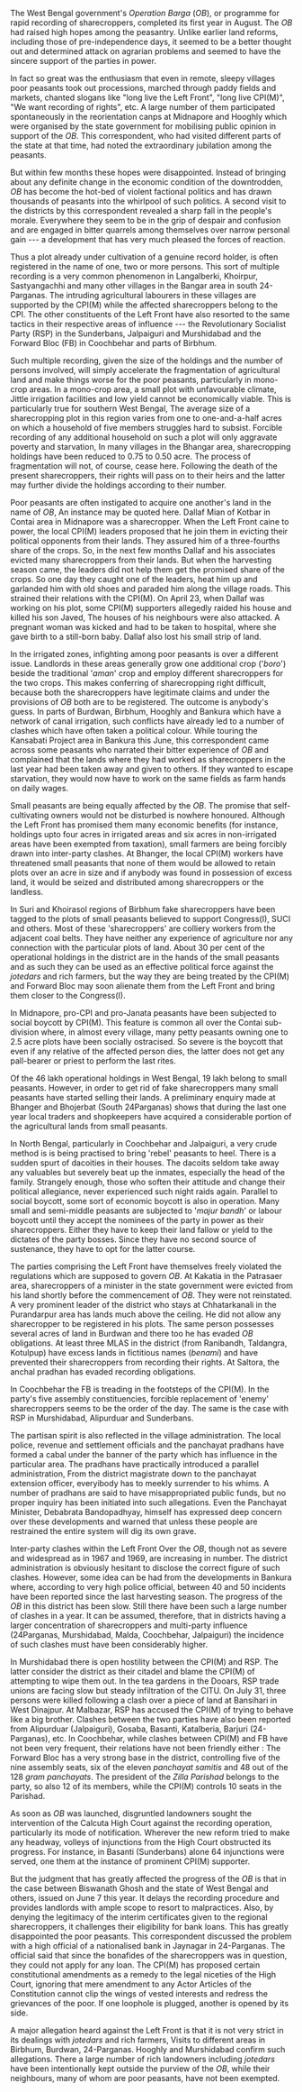 The West Bengal government's _Operation
Barga_ (_OB_), or programme for
rapid recording of sharecroppers, completed
its first year in August. The
_OB_ had raised high hopes among the
peasantry. Unlike earlier land reforms,
including those of pre-independence
days, it seemed to be a better thought
out and determined attack on agrarian
problems and seemed to have the
sincere support of the parties in power.

In fact so great was the enthusiasm
that even in remote, sleepy villages
poor peasants took out processions,
marched through paddy fields and
markets, chanted slogans like "long live
the Left Front", "long live CPI(M)",
"We want recording of rights", etc. A
large number of them participated
spontaneously in the reorientation
canps at Midnapore and Hooghly which
were organised by the state government
for mobilising public opinion in
support of the _OB_. This correspondent,
who had visited different parts of the
state at that time, had noted the extraordinary
jubilation among the
peasants.

But within few months these
hopes were disappointed. Instead of
bringing about any definite change in
the economic condition of the downtrodden,
_OB_ has become the hot-bed
of violent factional politics and has
drawn thousands of peasants into the
whirlpool of such politics. A second
visit to the districts by this correspondent
revealed a sharp fall in the people's
morale. Everywhere they seem
to be in the grip of despair and confusion
and are engaged in bitter
quarrels among themselves over narrow
personal gain --- a development that
has very much pleased the forces of
reaction.

Thus a plot already under cultivation
of a genuine record holder, is often
registered in the name of one, two or
more persons. This sort of multiple recording
is a very common phenomenon
in Langalberki, Khoirpur, Sastyangachhi
and many other villages in the Bangar
area in south 24-Parganas. The intruding
agricultural labourers in these villages
are supported by the CPI(M)
while the affected sharecroppers belong
to the CPI. The other constituents
of the Left Front have also resorted
to the same tactics in their respective
areas of influence --- the Revolutionary
Socialist Party (RSP) in the Sunderbans,
Jalpaiguri and Murshidabad and
the Forward Bloc (FB) in Coochbehar
and parts of Birbhum.

Such multiple recording, given the
size of the holdings and the number
of persons involved, will simply accelerate
the fragmentation of agricultural
land and make things worse for
the poor peasants, particularly in
mono-crop areas. In a mono-crop area,
a small plot with unfavourable climate,
Jittle irrigation facilities and low yield
cannot be economically viable. This
is particularly true for southern West
Bengal, The average size of a sharecropping
plot in this region varies
from one to one-and-a-half acres on
which a household of five members
struggles hard to subsist. Forcible
recording of any additional household
on such a plot will only aggravate
poverty and starvation, In many villages
in the Bhangar area, sharecropping
holdings have been reduced to
0.75 to 0.50 acre. The process of
fragmentation will not, of course,
cease here. Following the death of
the present sharecroppers, their rights
will pass on to their heirs and the
latter may further divide the holdings
according to their number.

Poor peasants are often instigated to
acquire one another's land in the name
of _OB_, An instance may be quoted
here. Dallaf Mian of Kotbar in Contai
area in Midnapore was a sharecropper.
When the Left Front caine to power,
the local CPI(M) leaders proposed
that he join them in evicting their
political opponents from their lands.
They assured him of a three-fourths
share of the crops. So, in the next
few months Dallaf and his associates
evicted many sharecroppers from their
lands. But when the harvesting season
came, the leaders did not help them get
the promised share of the crops. So
one day they caught one of the leaders,
heat him up and garlanded him with
old shoes and paraded him along the
village roads. This strained their relations
with the CPI(M). On April 23,
when Dallaf was working on his plot,
some CPI(M) supporters allegedly raided
his house and killed his son Javed,
The houses of his neighbours were
also attacked. A pregnant woman was
kicked and had to be taken to hospital,
where she gave birth to a still-born
baby. Dallaf also lost his small strip
of land.

In the irrigated zones, infighting
among poor peasants is over a different
issue. Landlords in these areas generally
grow one additional crop ('_boro_')
beside the traditional '_aman_' crop and
employ different sharecroppers for the
two crops. This makes conferring of
sharecropping right difficult, because
both the sharecroppers have legitimate
claims and under the provisions of _OB_
both are to be registered. The outcome
is anybody's guess. In parts of Burdwan,
Birbhum, Hooghly and Bankura
which have a network of canal irrigation,
such conflicts have already led to
a number of clashes which have often
taken a political colour. While touring
the Kansabati Project area in
Bankura this June, this correspondent
came across some peasants who narrated
their bitter experience of _OB_ and
complained that the lands where they
had worked as sharecroppers in the last
year had been taken away and given
to others. If they wanted to escape
starvation, they would now have to
work on the same fields as farm hands
on daily wages.

Small peasants are being equally
affected by the _OB_. The promise that
self-cultivating owners would not be
disturbed is nowhere honoured. Although
the Left Front has promised
them many economic benefits (for
instance, holdings upto four acres in
irrigated areas and six acres in non-irrigated
areas have been exempted
from taxation), small farmers are being
forcibly drawn into inter-party clashes.
At Bhanger, the local CPI(M) workers
have threatened small peasants that
none of them would be allowed to
retain plots over an acre in size and if
anybody was found in possession of
excess land, it would be seized and
distributed among sharecroppers or the
landless.

In Suri and Khoirasol regions of
Birbhum fake sharecroppers have been
tagged to the plots of small peasants
believed to support Congress(I), SUCI
and others. Most of these 'sharecroppers'
are colliery workers from the adjacent
coal belts. They have neither
any experience of agriculture nor any
connection with the particular plots of
land. About 30 per cent of the operational
holdings in the district are in the
hands of the small peasants and as
such they can be used as an effective
political force against the _jotedars_ and
rich farmers, but the way they are
being treated by the CPI(M) and
Forward Bloc may soon alienate them
from the Left Front and bring them
closer to the Congress(I).

In Midnapore, pro-CPI and pro-Janata
peasants have been subjected to
social boycott by CPI(M). This feature
is common all over the Contai sub-division
where, in almost every village,
many petty peasants owning one to
2.5 acre plots have been socially
ostracised. So severe is the boycott
that even if any relative of the affected
person dies, the latter does not get
any pall-bearer or priest to perform the
last rites.

Of the 46 lakh operational holdings
in West Bengal, 19 lakh belong to
small peasants. However, in order to
get rid of fake sharecroppers many
small peasants have started selling their
lands. A preliminary enquiry made at
Bhanger and Bhojerbat (South 24Parganas)
shows that during the last
one year local traders and shopkeepers
have acquired a considerable portion
of the agricultural lands from small
peasants.

In North Bengal, particularly in
Coochbehar and Jalpaiguri, a very crude
method is is being practised to bring
'rebel' peasants to heel. There is a
sudden spurt of dacoities in their
houses. The dacoits seldom take away
any valuables but severely beat up the
inmates, especially the head of the
family. Strangely enough, those who
soften their attitude and change their
political allegiance, never experienced
such night raids again. Parallel to
social boycott, some sort of economic
boycott is also in operation. Many
small and semi-middle peasants are
subjected to '_majur bandh_' or labour
boycott until they accept the nominees
of the party in power as their sharecroppers.
Either they have to keep
their land fallow or yield to the dictates
of the party bosses. Since they
have no second source of sustenance,
they have to opt for the latter course.

The parties comprising the Left
Front have themselves freely violated
the regulations which are supposed to
govern _OB_. At Kakatia in the Patrasaer
area, sharecroppers of a minister
in the state government were evicted
from his land shortly before the commencement
of _OB_. They were not
reinstated. A very prominent leader of
the district who stays at Chhatarkanali
in the Purandarpur area has lands
much above the ceiling. He did not
allow any sharecropper to be registered
in his plots. The same person
possesses several acres of land in
Burdwan and there too he has evaded
_OB_ obligations. At least three MLAS
in the district (from Ranibandh, Taldangra,
Kotulpup) have excess lands in
fictitious names (_benami_) and have prevented
their sharecroppers from recording
their rights. At Saltora, the
anchal pradhan has evaded recording
obligations.

In Coochbehar the FB is treading in
the footsteps of the CPI(M). In the
party's five assembly constituencies,
forcible replacement of 'enemy' sharecroppers
seems to be the order of the
day. The same is the case with RSP
in Murshidabad, Alipurduar and Sunderbans.

The partisan spirit is also reflected
in the village administration. The
local police, revenue and settlement
officials and the panchayat pradhans
have formed a cabal under the banner
of the party which has influence in the
particular area. The pradhans have
practically introduced a parallel administration,
From the district magistrate
down to the panchayat extension
officer, everyibody has to meekly surrender
to his whims. A number of
pradhans are said to have misappropriated
public funds, but no proper
inquiry has been initiated into such
allegations. Even the Panchayat Minister,
Debabrata Bandopadhyay, himself
has expressed deep concern over these
developments and warned that unless
these people are restrained the entire
system will dig its own grave.

Inter-party clashes within the Left
Front Over the _OB_, though not as
severe and widespread as in 1967 and
1969, are increasing in number. The
district administration is obviously
hesitant to disclose the correct figure
of such clashes. However, some idea
can be had from the developments in
Bankura where, according to very
high police official, between 40 and 50
incidents have been reported since the
last harvesting season. The progress of
the _OB_ in this district has been slow.
Still there have been such a large
number of clashes in a year. It can be
assumed, therefore, that in districts
having a larger concentration of sharecroppers
and multi-party influence (24Parganas,
Murshidabad, Malda, Coochbehar,
Jalpaiguri) the incidence of
such clashes must have been considerably
higher.

In Murshidabad there is open hostility
between the CPI(M) and RSP. The
latter consider the district as their
citadel and blame the CPI(M) of
attempting to wipe them out. In the
tea gardens in the Dooars, RSP trade
unions are facing slow but steady infiltration
of the CITU. On July 31,
three persons were killed following a
clash over a piece of land at Bansihari
in West Dinajpur. At Malbazar, RSP
has accused the CPI(M) of trying to
behave like a big brother. Clashes
between the two parties have also
been reported from Alipurduar (Jalpaiguri),
Gosaba, Basanti, Katalberia, Barjuri
(24-Parganas), etc. In Coochbehar,
while clashes between CPI(M) and FB
have not been very frequent, their
relations have not been friendly either :
The Forward Bloc has a very strong
base in the district, controlling five of
the nine assembly seats, six of the
eleven _panchayat samitis_ and 48 out of
the 128 _gram panchayats_. The president
of the _Zilla Parishad_ belongs to
the party, so also 12 of its members,
while the CPI(M) controls 10 seats
in the Parishad.

As soon as _OB_ was launched, disgruntled
landowners sought the intervention
of the Calcuta High Court
against the recording operation, particularly
its mode of notification. Wherever
the new reform tried to make any
headway, volleys of injunctions from
the High Court obstructed its progress.
For instance, in Basanti (Sunderbans)
alone 64 injunctions were served, one
them at the instance of prominent
CPI(M) supporter.

But the judgment that has greatly
affected the progress of the _OB_ is that
in the case between Biswanath Ghosh
and the state of West Bengal and others,
issued on June 7 this year. It delays the
recording procedure and provides landlords
with ample scope to resort to
malpractices. Also, by denying the
legitimacy of the interim certificates
given to the regional sharecroppers, it
challenges their eligibility for bank
loans. This has greatly disappointed
the poor peasants. This correspondent
discussed the problem with a high
official of a nationalised bank in Jaynagar
in 24-Parganas. The official said
that since the bonafides of the sharecroppers
was in question, they could
not apply for any loan. The CPI(M)
has proposed certain constitutional
amendments as a remedy to the legal
niceties of the High Court, ignoring
that mere amendment to any Actor
Articles of the Constitution cannot clip
the wings of vested interests and
redress the grievances of the poor. If
one loophole is plugged, another is
opened by its side.

A major allegation heard against the
Left Front is that it is not very strict
in its dealings with _jotedars_ and
rich farmers, Visits to different areas
in Birbhum, Burdwan, 24-Parganas.
Hooghly and Murshidabad confirm such
allegations. There a large number of
rich landowners including _jotedars_ have
been intentionally kept outside the
purview of the _OB_, while their neighbours,
many of whom are poor peasants,
have not been exempted.
